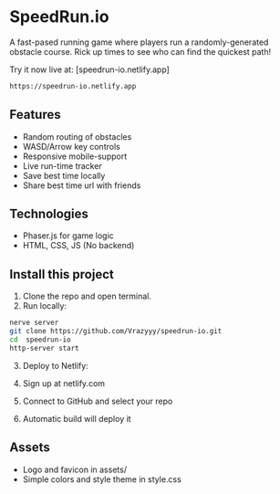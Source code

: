 # SpeedRun.io

A fast-pased running game where players run a randomly-generated obstacle course. Rick up times to see who can find the quickest path!

Try it now live at: [speedrun-io.netlify.app]
```html
https://speedrun-io.netlify.app
```

## Features

- Random routing of obstacles
- WASD/Arrow key controls
- Responsive mobile-support
- Live run-time tracker
- Save best time locally
- Share best time url with friends


## Technologies

- Phaser.js for game logic
- HTML, CSS, JS (No backend)

## Install this project

1. Clone the repo and open terminal.
2. Run locally:

```sh
nerve server
git clone https://github.com/Vrazyyy/speedrun-io.git
cd  speedrun-io
http-server start
```

3. Deploy to Netlify:

1. Sign up at netlify.com
2. Connect to GitHub and select your repo
3. Automatic build will deploy it

## Assets

- Logo and favicon in assets/
- Simple colors and style theme in style.css
